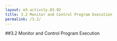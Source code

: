 ```yaml
---
layout: m3.activity.03.02
title: 3.2 Monitor and Control Program Execution
permalink: /3.2/
---
```

##3.2 Monitor and Control Program Execution
